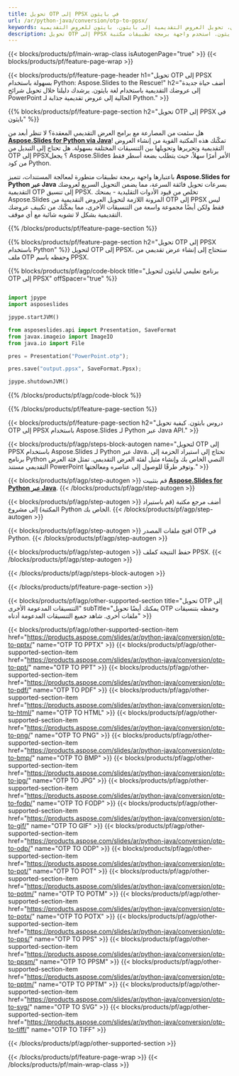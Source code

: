 ```yaml
---
title: تحويل OTP إلى PPSX في بايثون
url: /ar/python-java/conversion/otp-to-ppsx/
keywords: تحويل العروض التقديمية بايثون، تحويل العروض التقديمية إلى بايثون، بايثون للعروض التقديمية، Aspose.Slides بايثون، تحويل OTP إلى PPSX، مكتبة بايثون التقديمية
description: تحويل OTP إلى PPSX في بايثون. استخدم واجهة برمجة تطبيقات مكتبة Python لتحويل ملفات OTP إلى PPSX
---
```


{{< blocks/products/pf/main-wrap-class isAutogenPage="true" >}}
{{< blocks/products/pf/feature-page-wrap >}}

{{< blocks/products/pf/feature-page-header h1="تحويل OTP إلى PPSX بسهولة باستخدام Python: Aspose.Slides to the Rescue!" h2="أضف حياة جديدة إلى عروضك التقديمية باستخدام لغة بايثون. يرشدك دليلنا خلال تحويل شرائح PowerPoint الحالية إلى عروض تقديمية جذابة لـ Python." >}}

{{% blocks/products/pf/feature-page-section h2="تحويل OTP إلى PPSX في بايثون" %}}

هل سئمت من المصارعة مع برامج العرض التقديمي المعقدة؟ لا تنظر أبعد من [**Aspose.Slides for Python via Java**](https://products.aspose.com/slides/ar/python-java/)! تمكّنك هذه المكتبة القوية من إنشاء العروض التقديمية وتحريرها وتحويلها بين التنسيقات المختلفة بسهولة. هل تحتاج إلى التبديل من OTP إلى PPSX؟ يجعل Aspose.Slides الأمر أمرًا سهلاً، حيث يتطلب بضعة أسطر فقط من كود Python.

باعتبارها واجهة برمجة تطبيقات متطورة لمعالجة المستندات، تتميز **Aspose.Slides for Python عبر Java** بسرعات تحويل فائقة السرعة، مما يضمن التحويل السريع لعروضك التقديمية OTP إلى تنسيق PPSX. تخلص من قيود الأدوات التقليدية - يمنحك Aspose.Slides المرونة اللازمة لتحويل العروض التقديمية من OTP إلى PPSX ليس فقط ولكن أيضًا مجموعة واسعة من التنسيقات الأخرى، مما يمكّنك من تكييف عروضك التقديمية بشكل لا تشوبه شائبة مع أي موقف.

{{% /blocks/products/pf/feature-page-section %}}

{{% blocks/products/pf/feature-page-section  h2="تحويل OTP إلى PPSX باستخدام Python" %}}
لتحويل OTP إلى PPSX، ستحتاج إلى إنشاء عرض تقديمي من ملف OTP وحفظه باسم PPSX.

{{% blocks/products/pf/agp/code-block title="برنامج تعليمي لبايثون لتحويل OTP إلى PPSX" offSpacer="true" %}}

```python

import jpype
import asposeslides

jpype.startJVM()

from asposeslides.api import Presentation, SaveFormat
from javax.imageio import ImageIO
from java.io import File

pres = Presentation("PowerPoint.otp");

pres.save("output.ppsx", SaveFormat.Ppsx);

jpype.shutdownJVM()
```


{{% /blocks/products/pf/agp/code-block %}}

{{% /blocks/products/pf/feature-page-section %}}

{{< blocks/products/pf/feature-page-section  h2="دروس بايثون. كيفية تحويل OTP إلى PPSX باستخدام Aspose.Slides لـ Python عبر Java API." >}}

{{< blocks/products/pf/agp/steps-block-autogen name="لتحويل OTP إلى PPSX باستخدام Aspose.Slides لـ Python عبر Java، تحتاج إلى استيراد الحزمة إلى برنامج Python النصي الخاص بك وإنشاء مثيل لفئة العرض التقديمي. تمثل فئة العرض التقديمي مستند PowerPoint وتوفر طرقًا للوصول إلى عناصره ومعالجتها." >}}

{{< blocks/products/pf/agp/step-autogen >}}
قم بتثبيت [**Aspose.Slides for Python عبر Java**](https://products.aspose.com/slides/ar/python-java/).
{{< /blocks/products/pf/agp/step-autogen >}}

{{< blocks/products/pf/agp/step-autogen >}}
أضف مرجع مكتبة (قم باستيراد المكتبة) إلى مشروع Python الخاص بك.
{{< /blocks/products/pf/agp/step-autogen >}}

{{< blocks/products/pf/agp/step-autogen >}}
افتح ملفات المصدر OTP في Python.
{{< /blocks/products/pf/agp/step-autogen >}}

{{< blocks/products/pf/agp/step-autogen >}}
حفظ النتيجة كملف PPSX.
{{< /blocks/products/pf/agp/step-autogen >}}

{{< /blocks/products/pf/agp/steps-block-autogen >}}

{{< /blocks/products/pf/feature-page-section >}}

{{< blocks/products/pf/agp/other-supported-section title="تحويل OTP إلى التنسيقات المدعومة الأخرى" subTitle="يمكنك أيضًا تحويل OTP وحفظه بتنسيقات ملفات أخرى. شاهد جميع التنسيقات المدعومة أدناه" >}}

{{< blocks/products/pf/agp/other-supported-section-item href="https://products.aspose.com/slides/ar/python-java/conversion/otp-to-pptx/" name="OTP TO PPTX" >}}
{{< blocks/products/pf/agp/other-supported-section-item href="https://products.aspose.com/slides/ar/python-java/conversion/otp-to-ppt/" name="OTP TO PPT" >}}
{{< blocks/products/pf/agp/other-supported-section-item href="https://products.aspose.com/slides/ar/python-java/conversion/otp-to-pdf/" name="OTP TO PDF" >}}
{{< blocks/products/pf/agp/other-supported-section-item href="https://products.aspose.com/slides/ar/python-java/conversion/otp-to-html/" name="OTP TO HTML" >}}
{{< blocks/products/pf/agp/other-supported-section-item href="https://products.aspose.com/slides/ar/python-java/conversion/otp-to-png/" name="OTP TO PNG" >}}
{{< blocks/products/pf/agp/other-supported-section-item href="https://products.aspose.com/slides/ar/python-java/conversion/otp-to-bmp/" name="OTP TO BMP" >}}
{{< blocks/products/pf/agp/other-supported-section-item href="https://products.aspose.com/slides/ar/python-java/conversion/otp-to-jpg/" name="OTP TO JPG" >}}
{{< blocks/products/pf/agp/other-supported-section-item href="https://products.aspose.com/slides/ar/python-java/conversion/otp-to-fodp/" name="OTP TO FODP" >}}
{{< blocks/products/pf/agp/other-supported-section-item href="https://products.aspose.com/slides/ar/python-java/conversion/otp-to-gif/" name="OTP TO GIF" >}}
{{< blocks/products/pf/agp/other-supported-section-item href="https://products.aspose.com/slides/ar/python-java/conversion/otp-to-odp/" name="OTP TO ODP" >}}
{{< blocks/products/pf/agp/other-supported-section-item href="https://products.aspose.com/slides/ar/python-java/conversion/otp-to-pot/" name="OTP TO POT" >}}
{{< blocks/products/pf/agp/other-supported-section-item href="https://products.aspose.com/slides/ar/python-java/conversion/otp-to-potm/" name="OTP TO POTM" >}}
{{< blocks/products/pf/agp/other-supported-section-item href="https://products.aspose.com/slides/ar/python-java/conversion/otp-to-potx/" name="OTP TO POTX" >}}
{{< blocks/products/pf/agp/other-supported-section-item href="https://products.aspose.com/slides/ar/python-java/conversion/otp-to-pps/" name="OTP TO PPS" >}}
{{< blocks/products/pf/agp/other-supported-section-item href="https://products.aspose.com/slides/ar/python-java/conversion/otp-to-ppsm/" name="OTP TO PPSM" >}}
{{< blocks/products/pf/agp/other-supported-section-item href="https://products.aspose.com/slides/ar/python-java/conversion/otp-to-pptm/" name="OTP TO PPTM" >}}
{{< blocks/products/pf/agp/other-supported-section-item href="https://products.aspose.com/slides/ar/python-java/conversion/otp-to-svg/" name="OTP TO SVG" >}}
{{< blocks/products/pf/agp/other-supported-section-item href="https://products.aspose.com/slides/ar/python-java/conversion/otp-to-tiff/" name="OTP TO TIFF" >}}


{{< /blocks/products/pf/agp/other-supported-section >}}

{{< /blocks/products/pf/feature-page-wrap >}}
{{< /blocks/products/pf/main-wrap-class >}}